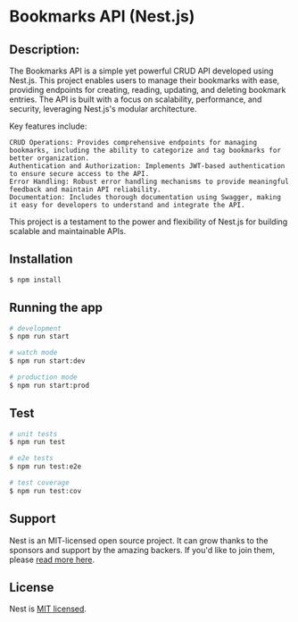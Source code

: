 # Bookmarks API (Nest.js)

## Description:

The Bookmarks API is a simple yet powerful CRUD API developed using Nest.js. This project enables users to manage their bookmarks with ease, providing endpoints for creating, reading, updating, and deleting bookmark entries. The API is built with a focus on scalability, performance, and security, leveraging Nest.js's modular architecture.

Key features include:

    CRUD Operations: Provides comprehensive endpoints for managing bookmarks, including the ability to categorize and tag bookmarks for better organization.
    Authentication and Authorization: Implements JWT-based authentication to ensure secure access to the API.
    Error Handling: Robust error handling mechanisms to provide meaningful feedback and maintain API reliability.
    Documentation: Includes thorough documentation using Swagger, making it easy for developers to understand and integrate the API.

This project is a testament to the power and flexibility of Nest.js for building scalable and maintainable APIs.

## Installation

```bash
$ npm install
```

## Running the app

```bash
# development
$ npm run start

# watch mode
$ npm run start:dev

# production mode
$ npm run start:prod
```

## Test

```bash
# unit tests
$ npm run test

# e2e tests
$ npm run test:e2e

# test coverage
$ npm run test:cov
```

## Support

Nest is an MIT-licensed open source project. It can grow thanks to the sponsors and support by the amazing backers. If you'd like to join them, please [read more here](https://docs.nestjs.com/support).

## License

Nest is [MIT licensed](LICENSE).
